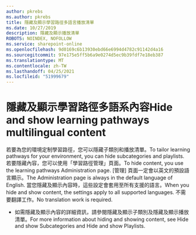 ```yaml
---
author: pkrebs
ms.author: pkrebs
title: 隱藏及顯示學習路徑多語言播放清單
ms.date: 10/27/2019
description: 隱藏及顯示播放清單
ROBOTS: NOINDEX, NOFOLLOW
ms.service: sharepoint-online
ms.openlocfilehash: 9d0169c6b13930ebd66e6994d4782c91142d4a16
ms.sourcegitcommit: 97e175e5ff5b6a9e0274d5ec9b39fdf7e18eb387
ms.translationtype: MT
ms.contentlocale: zh-TW
ms.lasthandoff: 04/25/2021
ms.locfileid: "51999679"
---
```

# <a name="hide-and-show-learning-pathways-multilingual-content"></a><span data-ttu-id="43a6f-103">隱藏及顯示學習路徑多語系內容</span><span class="sxs-lookup"><span data-stu-id="43a6f-103">Hide and show learning pathways multilingual content</span></span> 

<span data-ttu-id="43a6f-104">若要為您的環境定制學習路徑，您可以隱藏子類別和播放清單。</span><span class="sxs-lookup"><span data-stu-id="43a6f-104">To tailor learning pathways for your environment, you can hide subcategories and playlists.</span></span> <span data-ttu-id="43a6f-105">若要隱藏內容，您可以使用「學習路徑管理」頁面。</span><span class="sxs-lookup"><span data-stu-id="43a6f-105">To hide content, you use the learning pathways Administration page.</span></span> <span data-ttu-id="43a6f-106">[管理] 頁面一定會以英文的預設語言顯示。</span><span class="sxs-lookup"><span data-stu-id="43a6f-106">The Administration page is always in the default language of English.</span></span> <span data-ttu-id="43a6f-107">當您隱藏及顯示內容時，這些設定會套用至所有支援的語言。</span><span class="sxs-lookup"><span data-stu-id="43a6f-107">When you hide and show content, the settings apply to all supported languages.</span></span> <span data-ttu-id="43a6f-108">不需要翻譯工作。</span><span class="sxs-lookup"><span data-stu-id="43a6f-108">No translation work is required.</span></span> 

- <span data-ttu-id="43a6f-109">如需隱藏及顯示內容的詳細資訊，請參閱隱藏及顯示子類別及隱藏及顯示播放清單。</span><span class="sxs-lookup"><span data-stu-id="43a6f-109">For more information about hiding and showing content, see Hide and show Subcategories and Hide and show Playlists.</span></span> 



